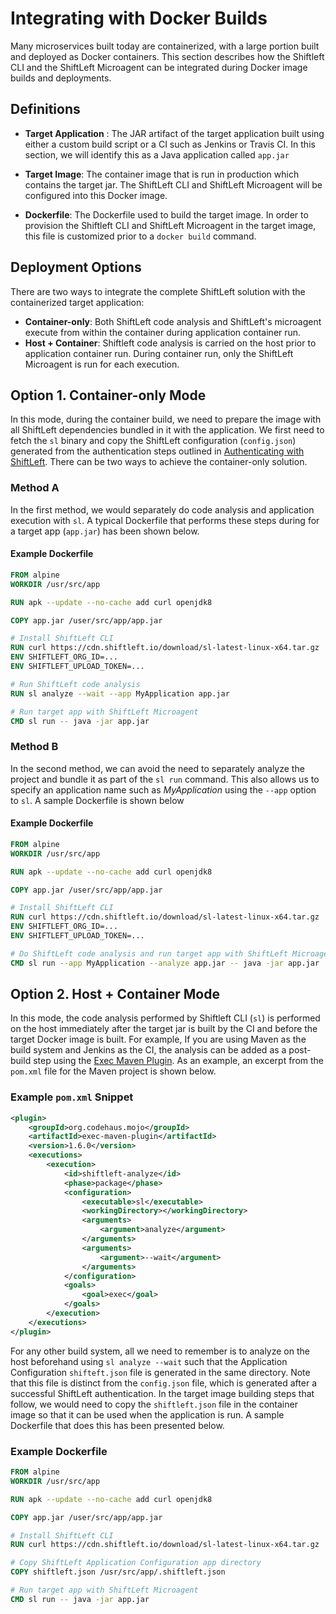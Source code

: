 # Integrating with Docker Builds

Many microservices built today are containerized, with a large portion built and deployed as Docker containers. This section describes how the Shiftleft CLI and the ShiftLeft Microagent can be integrated during Docker image builds and deployments.

## Definitions

- **Target Application** : The JAR artifact of the target application built using either a custom build script or a CI such as Jenkins or Travis CI. In this section, we will identify this as a Java application called `app.jar`
 
- **Target Image**: The container image that is run in production which contains the target jar. The ShiftLeft CLI and ShiftLeft Microagent will be configured into this Docker image. 

- **Dockerfile**: The Dockerfile used to build the target image. In order to provision the Shiftleft CLI and ShiftLeft Microagent in the target image, this file is customized prior to a `docker build` command.

## Deployment Options

There are two ways to integrate the complete ShiftLeft solution with the containerized target application:

* **Container-only**: Both ShiftLeft code analysis and ShiftLeft's microagent execute from within the container during application container run.
* **Host + Container**: Shiftleft code analysis is carried on the host prior to application container run. During container run, only the ShiftLeft Microagent is run for each execution.

## Option 1. Container-only Mode
In this mode, during the container build, we need to prepare the image with all ShiftLeft dependencies bundled in it with the application. We first need to fetch the `sl` binary and copy the ShiftLeft configuration (`config.json`) generated from the authentication steps outlined in [Authenticating with ShiftLeft](../getting-started/authenticating-with-shiftleft.md). There can be two ways to achieve the container-only solution.

### Method A 
In the first method, we would separately do code analysis and application execution with `sl`. A typical Dockerfile that performs these steps during for a target app (`app.jar`) has been shown below.

#### Example Dockerfile 

```Dockerfile
FROM alpine
WORKDIR /usr/src/app

RUN apk --update --no-cache add curl openjdk8

COPY app.jar /user/src/app/app.jar

# Install ShiftLeft CLI
RUN curl https://cdn.shiftleft.io/download/sl-latest-linux-x64.tar.gz | tar xvz -C /usr/local/bin
ENV SHIFTLEFT_ORG_ID=...
ENV SHIFTLEFT_UPLOAD_TOKEN=...

# Run ShiftLeft code analysis
RUN sl analyze --wait --app MyApplication app.jar

# Run target app with ShiftLeft Microagent
CMD sl run -- java -jar app.jar
```

### Method B

In the second method, we can avoid the need to separately analyze the project and bundle it as part of the `sl run` command. This also allows us to specify an application name such as _MyApplication_ using the `--app` option to `sl`. A sample Dockerfile is shown below

#### Example Dockerfile 

```Dockerfile
FROM alpine
WORKDIR /usr/src/app

RUN apk --update --no-cache add curl openjdk8

COPY app.jar /user/src/app/app.jar

# Install ShiftLeft CLI
RUN curl https://cdn.shiftleft.io/download/sl-latest-linux-x64.tar.gz | tar xvz -C /usr/local/bin
ENV SHIFTLEFT_ORG_ID=...
ENV SHIFTLEFT_UPLOAD_TOKEN=...

# Do ShiftLeft code analysis and run target app with ShiftLeft Microagent
CMD sl run --app MyApplication --analyze app.jar -- java -jar app.jar
``` 

## Option 2. Host + Container Mode

In this mode, the code analysis performed by Shiftleft CLI (`sl`) is performed on the host immediately after the target jar is built by the CI and before the target Docker image is built. For example, If you are using Maven as the build system and Jenkins as the CI, the analysis can be added as a post-build step using the [Exec Maven Plugin](https://www.mojohaus.org/exec-maven-plugin/). As an example, an excerpt from the `pom.xml` file for the Maven project is shown below. 

### Example `pom.xml` Snippet

```xml
<plugin>
    <groupId>org.codehaus.mojo</groupId>
    <artifactId>exec-maven-plugin</artifactId>
    <version>1.6.0</version>
    <executions>
        <execution>
            <id>shiftleft-analyze</id>
            <phase>package</phase>
            <configuration>
                <executable>sl</executable>
                <workingDirectory></workingDirectory>
                <arguments>
                    <argument>analyze</argument>
                </arguments>
                <arguments>
                    <argument>--wait</argument>
                </arguments>
            </configuration>
            <goals>
                <goal>exec</goal>
            </goals>
        </execution>
    </executions>
</plugin>

```
For any other build system, all we need to remember is to analyze on the host beforehand using `sl analyze --wait` such that the Application Configuration  `shifteft.json` file is generated in the same directory. Note that this file is distinct from the `config.json` file, which is generated after a successful ShiftLeft authentication. In the target image building steps that follow, we would need to copy the `shiftleft.json` file in the container image so that it can be used when the application is run. A sample Dockerfile that does this has been presented below.    

### Example Dockerfile

```Dockerfile
FROM alpine
WORKDIR /usr/src/app

RUN apk --update --no-cache add curl openjdk8

COPY app.jar /user/src/app/app.jar

# Install ShiftLeft CLI
RUN curl https://cdn.shiftleft.io/download/sl-latest-linux-x64.tar.gz | tar xvz -C /usr/local/bin

# Copy ShiftLeft Application Configuration app directory
COPY shiftleft.json /usr/src/app/.shiftleft.json

# Run target app with ShiftLeft Microagent
CMD sl run -- java -jar app.jar
```
